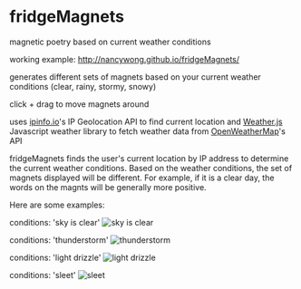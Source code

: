 fridgeMagnets
=============
magnetic poetry based on current weather conditions

working example: http://nancywong.github.io/fridgeMagnets/

generates different sets of magnets based on your current weather conditions (clear, rainy, stormy, snowy)

click + drag to move magnets around

uses [ipinfo.io](http://ipinfo.io/)'s IP Geolocation API to find current location and [Weather.js](http://weatherjs.com/) Javascript weather library to fetch weather data from [OpenWeatherMap](http://openweathermap.org/)'s API

fridgeMagnets finds the user's current location by IP address to determine the current weather conditions.
Based on the weather conditions, the set of magnets displayed will be different. For example, if it is a 
clear day, the words on the magnts will be generally more positive.

Here are some examples:

conditions: 'sky is clear'
![sky is clear](http://i.imgur.com/s71rnbH.png)

conditions: 'thunderstorm'
![thunderstorm](http://i.imgur.com/G41XbAM.png)

conditions: 'light drizzle'
![light drizzle](http://i.imgur.com/TCU7uGc.png)

conditions: 'sleet'
![sleet](http://i.imgur.com/IjjEY1N.png)
